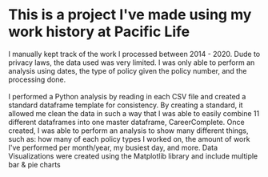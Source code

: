 # This is a project I've made using my work history at Pacific Life
I manually kept track of the work I processed between 2014 - 2020. Dude to privacy laws, the data used was very limited. I was only able to perform an analysis using dates, the type of policy given the policy number, and the processing done.
<br>
<br>
I performed a Python analysis by reading in each CSV file and created a standard dataframe template for consistency. By creating a standard, it allowed me clean the data in such a way that I was able to easily combine 11 different dataframes into one master dataframe, CareerComplete. Once created, I was able to perform an analysis to show many different things, such as: how many of each policy types I worked on, the amount of work I've performed per month/year, my busiest day, and more. Data Visualizations were created using the Matplotlib library and include multiple bar & pie charts

